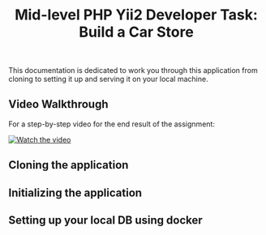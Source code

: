<p align="center">
    <h1 align="center">Mid-level PHP Yii2 Developer Task: Build a
Car Store</h1>
    <br>
</p>

This documentation is dedicated to work you through this application from cloning to setting it up and serving it on your local machine.

## Video Walkthrough

For a step-by-step video for the end result of the assignment:

[![Watch the video](https://img.youtube.com/vi/your-video-id/maxresdefault.jpg)](https://drive.google.com/file/d/1pdQXJt6vjjuzfJnG5g65OY5_hugYMa4l/view?usp=sharing)


## Cloning the application

## Initializing the application

## Setting up your local DB using docker